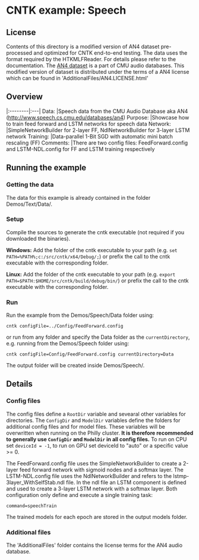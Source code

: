 # CNTK example: Speech 

## License

Contents of this directory is a modified version of AN4 dataset pre-processed and optimized for CNTK end-to-end testing. 
The data uses the format required by the HTKMLFReader. For details please refer to the documentation.
The [AN4 dataset](http://www.speech.cs.cmu.edu/databases/an4) is a part of CMU audio databases. 
This modified version of dataset is distributed under the terms of a AN4 license which can be found in 'AdditionalFiles/AN4.LICENSE.html'

## Overview

|:--------|:---|
Data:     |Speech data from the CMU Audio Database aka AN4 (http://www.speech.cs.cmu.edu/databases/an4)
Purpose:  |Showcase how to train feed forward and LSTM networks for speech data
Network:  |SimpleNetworkBuilder for 2-layer FF, NdlNetworkBuilder for 3-layer LSTM network
Training: |Data-parallel 1-Bit SGD with automatic mini batch rescaling (FF)
Comments: |There are two config files: FeedForward.config and LSTM-NDL.config for FF and LSTM training respectively

## Running the example

### Getting the data

The data for this example is already contained in the folder Demos/Text/Data/.

### Setup

Compile the sources to generate the cntk executable (not required if you downloaded the binaries).

__Windows:__ Add the folder of the cntk executable to your path 
(e.g. `set PATH=%PATH%;c:/src/cntk/x64/Debug/;`) 
or prefix the call to the cntk executable with the corresponding folder. 

__Linux:__ Add the folder of the cntk executable to your path 
(e.g. `export PATH=$PATH:$HOME/src/cntk/build/debug/bin/`) 
or prefix the call to the cntk executable with the corresponding folder. 

### Run

Run the example from the Demos/Speech/Data folder using:

`cntk configFile=../Config/FeedForward.config`

or run from any folder and specify the Data folder as the `currentDirectory`, 
e.g. running from the Demos/Speech folder using:

`cntk configFile=Config/FeedForward.config currentDirectory=Data`

The output folder will be created inside Demos/Speech/.

## Details

### Config files

The config files define a `RootDir` variable and sevearal other variables for directories. 
The `ConfigDir` and `ModelDir` variables define the folders for additional config files and for model files. 
These variables will be overwritten when running on the Philly cluster. 
__It is therefore recommended to generally use `ConfigDir` and `ModelDir` in all config files.__ 
To run on CPU set `deviceId = -1`, to run on GPU set deviceId to "auto" or a specific value >= 0.

The FeedForward.config file uses the SimpleNetworkBuilder to create a 2-layer 
feed forward network with sigmoid nodes and a softmax layer.
The LSTM-NDL.config file uses the NdlNetworkBuilder and refers to the lstmp-3layer_WithSelfStab.ndl file. 
In the ndl file an LSTM component is defined and used to create a 3-layer LSTM network with a softmax layer. 
Both configuration only define and execute a single training task:

`command=speechTrain`

The trained models for each epoch are stored in the output models folder. 

### Additional files

The 'AdditionalFiles' folder contains the license terms for the AN4 audio database.
